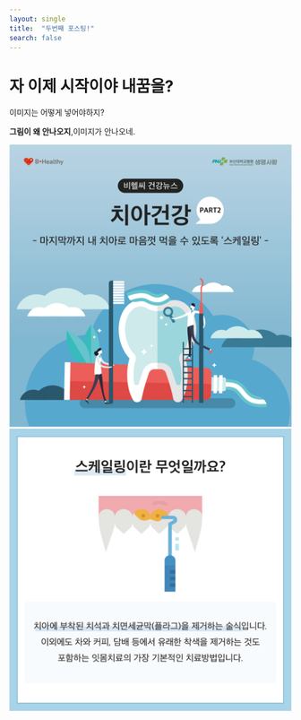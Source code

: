 ```yaml
---
layout: single
title:  "두번째 포스팅!"
search: false
---
```


# 자 이제 시작이야 내꿈을?
이미지는 어떻게 넣어야하지?

**그림이 왜 안나오지**,이미지가 안나오네.

![01](../assets/images/2022-07-14-1/01.png)
![02](../assets/images/2022-07-14-1/02.png)